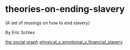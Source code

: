 # theories-on-ending-slavery
(A set of musings on how to end slavery)

By Eric Schles

[the social graph](the_social_graph.md)
[physical_v_emotional_v_financial_slavery](physical_v_emotional_v_financial_slavery.md)
